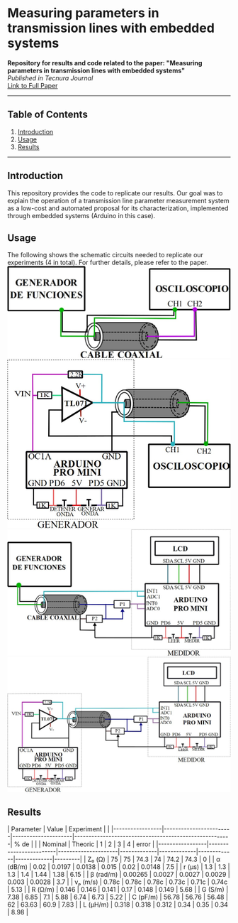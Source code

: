 # Measuring parameters in transmission lines with embedded systems

**Repository for results and code related to the paper: "Measuring parameters in transmission lines with embedded systems"**  
*Published in Tecnura Journal*  
[Link to Full Paper](https://revistas.udistrital.edu.co/index.php/Tecnura/article/view/18131/18360)

---

## Table of Contents
1. [Introduction](#introduction)
2. [Usage](#usage)
3. [Results](#results)

---

## Introduction
This repository provides the code to replicate our results. Our goal was to explain the operation of a transmission line parameter measurement system as a low-cost and automated proposal for its characterization, implemented through embedded systems (Arduino in this case). 

## Usage
The following shows the schematic circuits needed to replicate our experiments (4 in total). For further details, please refer to the paper.
![Experiment 1](./figures/Experiment1.jpg)
![Experiment 2](./figures/Experiment2.jpg)
![Experiment 3](./figures/Experiment3.jpg)
![Experiment 4](./figures/Experiment4.jpg)
## Results

| Parameter       | Value                                        | Experiment                                            |         |
|-----------------|------------------------|---------------------|-------------------------------------------------------| % de    |
|                 | Nominal                | Theoric             | 1           | 2           | 3           | 4           | error   |
|-----------------|------------------------|---------------------|-------------|-------------|-------------|-------------|---------|
| Z₀ (Ω)          | 75                     | 75                  | 74.3        | 74          | 74.2        | 74.3        | 0       |
| α (dB/m)        | 0.02                   | 0.0197              | 0.0138      | 0.015       | 0.02        | 0.0148      | 7.5     |
| r (µs)          | 1.3                    | 1.3                 | 1.3         | 1.4         | 1.44        | 1.38        | 6.15    |
| β (rad/m)       | 0.00265                | 0.0027              | 0.0027      | 0.0029      | 0.003       | 0.0028      | 3.7     |
| vₚ (m/s)        | 0.78c                  | 0.78c               | 0.78c       | 0.73c       | 0.71c       | 0.74c       | 5.13    |
| R (Ω/m)         | 0.146                  | 0.146               | 0.141       | 0.17        | 0.148       | 0.149       | 5.68    |
| G (S/m)         | 7.38                   | 6.85                | 7.1         | 5.88        | 6.74        | 6.73        | 5.22    |
| C (pF/m)        | 56.78                  | 56.76              | 56.48       | 62          | 63.63       | 60.9        | 7.83    |
| L (µH/m)        | 0.318                  | 0.318              | 0.312       | 0.34        | 0.35        | 0.34        | 8.98    |

